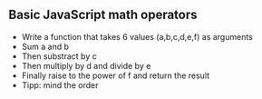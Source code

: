 ## Basic JavaScript math operators

* Write a function that takes 6 values (a,b,c,d,e,f) as arguments
* Sum a and b
* Then substract by c
* Then multiply by d and divide by e
* Finally raise to the power of f and return the result
* Tipp: mind the order